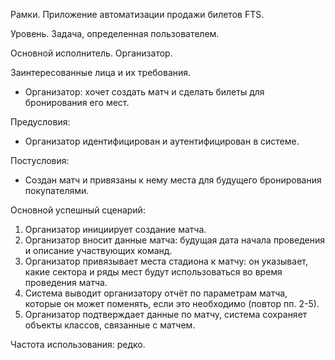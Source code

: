 Рамки. Приложение автоматизации продажи билетов FTS. 

Уровень. Задача, определенная пользователем. 

Основной исполнитель. Организатор. 

Заинтересованные лица и их требования. 
-	Организатор: хочет создать матч и сделать билеты для бронирования его мест. 

Предусловия: 
-	Организатор идентифицирован и аутентифицирован в системе. 

Постусловия: 
-	Создан матч и привязаны к нему места для будущего бронирования покупателями.

Основной успешный сценарий: 
1.	Организатор инициирует создание матча. 
2.	Организатор вносит данные матча: будущая дата начала проведения и описание участвующих команд. 
3.	Организатор привязывает места стадиона к матчу: он указывает, какие сектора и ряды мест будут использоваться во время проведения матча.  
4.	Система выводит организатору отчёт по параметрам матча, которые он может поменять, если это необходимо (повтор пп. 2-5). 
5.	Организатор подтверждает данные по матчу, система сохраняет объекты классов, связанные с матчем.

Частота использования: редко.
